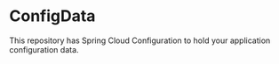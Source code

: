 # ConfigData
This repository has Spring Cloud Configuration to hold your application configuration data.
